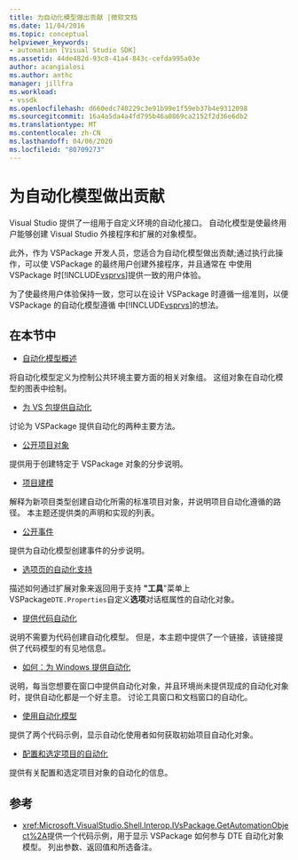 ```yaml
---
title: 为自动化模型做出贡献 |微软文档
ms.date: 11/04/2016
ms.topic: conceptual
helpviewer_keywords:
- automation [Visual Studio SDK]
ms.assetid: 44de482d-93c8-41a4-843c-cefda995a03e
author: acangialosi
ms.author: anthc
manager: jillfra
ms.workload:
- vssdk
ms.openlocfilehash: d660edc740229c3e91b99e1f59eb37b4e9312098
ms.sourcegitcommit: 16a4a5da4a4fd795b46a0869ca2152f2d36e6db2
ms.translationtype: MT
ms.contentlocale: zh-CN
ms.lasthandoff: 04/06/2020
ms.locfileid: "80709273"
---
```

# <a name="contribute-to-the-automation-model"></a>为自动化模型做出贡献
Visual Studio 提供了一组用于自定义环境的自动化接口。 自动化模型是使最终用户能够创建 Visual Studio 外接程序和扩展的对象模型。

 此外，作为 VSPackage 开发人员，您适合为自动化模型做出贡献;通过执行此操作，可以使 VSPackage 的最终用户创建外接程序，并且通常在 中使用 VSPackage 时[!INCLUDE[vsprvs](../../code-quality/includes/vsprvs_md.md)]提供一致的用户体验。

 为了使最终用户体验保持一致，您可以在设计 VSPackage 时遵循一组准则，以便 VSPackage 的自动化模型遵循 中[!INCLUDE[vsprvs](../../code-quality/includes/vsprvs_md.md)]的想法。

## <a name="in-this-section"></a>在本节中
- [自动化模型概述](../../extensibility/internals/automation-model-overview.md)

 将自动化模型定义为控制公共环境主要方面的相关对象组。 这组对象在自动化模型的图表中绘制。

- [为 VS 包提供自动化](../../extensibility/internals/providing-automation-for-vspackages.md)

 讨论为 VSPackage 提供自动化的两种主要方法。

- [公开项目对象](../../extensibility/internals/exposing-project-objects.md)

 提供用于创建特定于 VSPackage 对象的分步说明。

- [项目建模](../../extensibility/internals/project-modeling.md)

 解释为新项目类型创建自动化所需的标准项目对象，并说明项目自动化遵循的路径。 本主题还提供类的声明和实现的列表。

- [公开事件](../../extensibility/internals/exposing-events-in-the-visual-studio-sdk.md)

 提供为自动化模型创建事件的分步说明。

- [选项页的自动化支持](../../extensibility/internals/automation-support-for-options-pages.md)

 描述如何通过扩展对象来返回用于支持 **"工具**"菜单上 VSPackage`DTE.Properties`自定义**选项**对话框属性的自动化对象。

- [提供代码自动化](../../extensibility/internals/providing-automation-for-code.md)

 说明不需要为代码创建自动化模型。 但是，本主题中提供了一个链接，该链接提供了代码模型的有见地信息。

- [如何：为 Windows 提供自动化](../../extensibility/internals/how-to-provide-automation-for-windows.md)

 说明，每当您想要在窗口中提供自动化对象，并且环境尚未提供现成的自动化对象时，提供自动化都是一个好主意。 讨论工具窗口和文档窗口的自动化。

- [使用自动化模型](../../extensibility/internals/using-the-automation-model.md)

 提供了两个代码示例，显示自动化使用者如何获取初始项目自动化对象。

- [配置和选定项目的自动化](../../extensibility/internals/automation-for-configuration-and-selecteditem-objects.md)

 提供有关配置和选定项目对象的自动化的信息。

## <a name="reference"></a>参考
- <xref:Microsoft.VisualStudio.Shell.Interop.IVsPackage.GetAutomationObject%2A>提供一个代码示例，用于显示 VSPackage 如何参与 DTE 自动化对象模型。 列出参数、返回值和所选备注。

